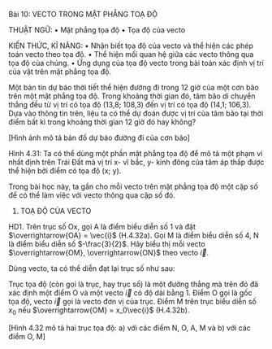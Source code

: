 Bài 10: VECTO TRONG MẶT PHẲNG TOẠ ĐỘ

THUẬT NGỮ:
• Mặt phẳng tọa độ
• Tọa độ của vecto

KIẾN THỨC, KĨ NĂNG:
• Nhận biết tọa độ của vecto và thể hiện các phép toán vecto theo tọa độ.
• Thể hiện mối quan hệ giữa các vecto thông qua tọa độ của chúng.
• Ứng dụng của tọa độ vecto trong bài toán xác định vị trí của vật trên mặt phẳng tọa độ.

Một bản tin dự báo thời tiết thể hiện đường đi trong 12 giờ của một cơn bão trên một mặt phẳng tọa độ. Trong khoảng thời gian đó, tâm bão di chuyển thẳng đều từ vị trí có tọa độ (13,8; 108,3) đến vị trí có tọa độ (14,1; 106,3). Dựa vào thông tin trên, liệu ta có thể dự đoán được vị trí của tâm bão tại thời điểm bất kì trong khoảng thời gian 12 giờ đó hay không?

[Hình ảnh mô tả bản đồ dự báo đường đi của cơn bão]

Hình 4.31: Ta có thể dùng một phần mặt phẳng tọa độ để mô tả một phạm vi nhất định trên Trái Đất mà vị trí x- vĩ bắc, y- kinh đông của tâm áp thấp được thể hiện bởi điểm có tọa độ (x; y).

Trong bài học này, ta gắn cho mỗi vecto trên mặt phẳng tọa độ một cặp số để có thể làm việc với vecto thông qua cặp số đó.

1. TOẠ ĐỘ CỦA VECTO

HD1. Trên trục số Ox, gọi A là điểm biểu diễn số 1 và đặt $\overrightarrow{OA} = \vec{i}$ (H.4.32a). Gọi M là điểm biểu diễn số 4, N là điểm biểu diễn số $-\frac{3}{2}$. Hãy biểu thị mỗi vecto $\overrightarrow{OM}, \overrightarrow{ON}$ theo vecto $\vec{i}$.

Dùng vecto, ta có thể diễn đạt lại trục số như sau:

Trục tọa độ (còn gọi là trục, hay trục số) là một đường thẳng mà trên đó đã xác định một điểm O và một vecto $\vec{i}$ có độ dài bằng 1. Điểm O gọi là gốc tọa độ, vecto $\vec{i}$ gọi là vecto đơn vị của trục. Điểm M trên trục biểu diễn số $x_0$ nếu $\overrightarrow{OM} = x_0\vec{i}$ (H.4.32b).

[Hình 4.32 mô tả hai trục tọa độ: a) với các điểm N, O, A, M và b) với các điểm O, M]
